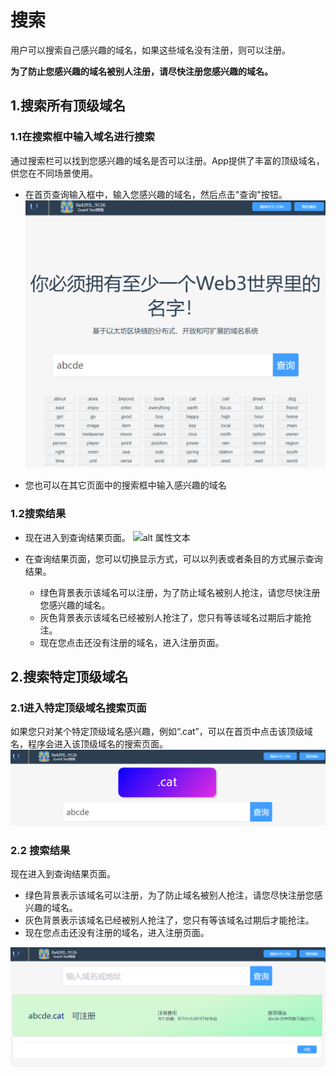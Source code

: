 

# 搜索

用户可以搜索自己感兴趣的域名，如果这些域名没有注册，则可以注册。

**为了防止您感兴趣的域名被别人注册，请尽快注册您感兴趣的域名。**

## 1.搜索所有顶级域名

### 1.1在搜索框中输入域名进行搜索
通过搜索栏可以找到您感兴趣的域名是否可以注册。App提供了丰富的顶级域名，供您在不同场景使用。




- 在首页查询输入框中，输入您感兴趣的域名，然后点击"查询"按钮。
![alt 属性文本](../../.vuepress/public/images/search/cn/search_0.png)

- 您也可以在其它页面中的搜索框中输入感兴趣的域名

### 1.2搜索结果

- 现在进入到查询结果页面。
 ![alt 属性文本](../../.vuepress/public/images/cn_search_1.png)

- 在查询结果页面，您可以切换显示方式，可以以列表或者条目的方式展示查询结果。
  - 绿色背景表示该域名可以注册，为了防止域名被别人抢注，请您尽快注册您感兴趣的域名。
  - 灰色背景表示该域名已经被别人抢注了，您只有等该域名过期后才能抢注。
  - 现在您点击还没有注册的域名，进入注册页面。

## 2.搜索特定顶级域名

### 2.1进入特定顶级域名搜索页面

如果您只对某个特定顶级域名感兴趣，例如“.cat”，可以在首页中点击该顶级域名，程序会进入该顶级域名的搜索页面。
![alt 属性文本](../../.vuepress/public/images/search/cn/search_2.png)

### 2.2 搜索结果

现在进入到查询结果页面。

- 绿色背景表示该域名可以注册，为了防止域名被别人抢注，请您尽快注册您感兴趣的域名。
- 灰色背景表示该域名已经被别人抢注了，您只有等该域名过期后才能抢注。
- 现在您点击还没有注册的域名，进入注册页面。

![alt 属性文本](../../.vuepress/public/images/search/cn/search_3.png)